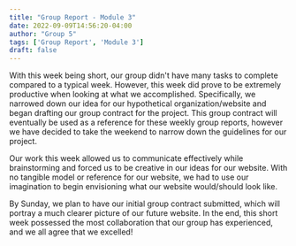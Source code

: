 ```yaml
---
title: "Group Report - Module 3"
date: 2022-09-09T14:56:20-04:00
author: "Group 5"
tags: ['Group Report', 'Module 3']
draft: false
---
```


With this week being short, our group didn't have many tasks to complete compared to a typical week. However, this week did prove to be extremely productive when looking at what we accomplished. Specifically, we narrowed down our idea for our hypothetical organization/website and began drafting our group contract for the project. This group contract will eventually be used as a reference for these weekly group reports, however we have decided to take the weekend to narrow down the guidelines for our project. 

Our work this week allowed us to communicate effectively while brainstorming and forced us to be creative in our ideas for our website. With no tangible model or reference for our website, we had to use our imagination to begin envisioning what our website would/should look like. 

By Sunday, we plan to have our initial group contract submitted, which will portray a much clearer picture of our future website. In the end, this short week possessed the most collaboration that our group has experienced, and we all agree that we excelled!